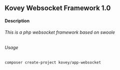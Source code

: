 ## Kovey Websocket Framework 1.0
#### Description
###### This is a php websocket framework based on swoole
###### Usage
    composer create-project kovey/app-websocket
